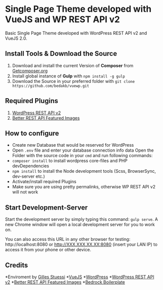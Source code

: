 # Single Page Theme developed with VueJS and WP REST API v2

Basic Single Page Theme developed with WordPress REST API v2 and VueJS 2.0.

## Install Tools & Download the Source

1. Download and install the current Version of **Composer** from [Getcomposer.org](https://getcomposer.org/)
2. Install global instance of **Gulp** with `npm install -g gulp`
3. Download the Source in your preferred folder with `git clone https://github.com/bedakb/vuewp.git`


## Required Plugins

1. [WordPress REST API v2](https://wordpress.org/plugins/rest-api/)
2. [Better REST API Featured Images](https://wordpress.org/plugins/better-rest-api-featured-images/)

## How to configure

- Create new Database that would be reserved for WordPress
- Open `.env` file and enter your database connection info data
Open the Folder with the source code in your `cmd` and run following commands:
- `composer install` to install wordpress core-files and PHP devDependencies
- `npm install` to install the Node development tools (Scss, BrowserSync, dev-server etc.)
- Activate/install required Plugins
- Make sure you are using pretty permalinks, otherwise WP REST API v2 will not work

## Start Development-Server

Start the development server by simply typing this command: `gulp serve`. A new Chrome window will open a local development server for you to work on.

You can also access this URL in any other browser for testing: http://localhost:8080 or http://XXX.XXX.XX.XX:8080 (insert your LAN IP) to access it from your phone or other device.

## Credits

*Enviroment by [Gilles Stuessi](https://github.com/gillesstuessi)
*[VueJS](https://vuejs.org/) 
*[WordPress](https://wordpress.org)
*[WordPress REST API v2](https://wordpress.org/plugins/rest-api/)
*[Better REST API Featured Images](https://wordpress.org/plugins/better-rest-api-featured-images/)
*[Bedrock Boilerplate](https://roots.io/bedrock/)
